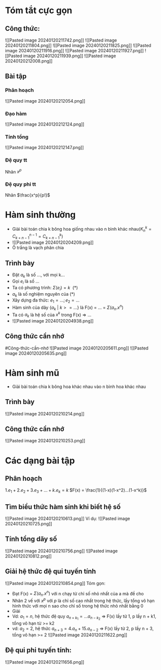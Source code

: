 # Tóm tắt cực gọn
## Công thức:
![[Pasted image 20240120211742.png]]
![[Pasted image 20240120211804.png]]
![[Pasted image 20240120211825.png]]
![[Pasted image 20240120211916.png]]
![[Pasted image 20240120211927.png]]
![[Pasted image 20240120211939.png]]
![[Pasted image 20240120212008.png]]
## Bài tập
### Phân hoạch
![[Pasted image 20240120212054.png]]
### Đạo hàm
![[Pasted image 20240120212124.png]]
### Tính tổng
![[Pasted image 20240120212147.png]]
### Đệ quy tt
Nhân $x^p$

### Đệ quy phi tt
Nhân $\frac{x^p}{p!}$


# Hàm sinh thường
- Giải bài toán chia k bông hoa giống nhau vào n bình khác nhau($K^k_n = C^{n-1}_{k+n-1} = C^k_{k+n-1}$)
- ![[Pasted image 20240120204209.png]]
- Ô trắng là vạch phân chia

## Trình bày
- Đặt $a_k$ là số ..., với mọi k...
- Gọi $e_i$ là số ...
- Ta có phương trình: $\Sigma(e_i) = k \ \ (*)$
- $a_k$ là số nghiệm nguyên của $(*)$
- Xây dựng đa thức: $e_1 =...; e_2 =...$
- Hàm sinh của dãy $\{a_k \ | \ k >=...\}$ là F(x) = ... = $\Sigma(a_n.x^n)$
- Ta có $a_k$ là hệ số của $x^k$ trong F(x) => ...
- ![[Pasted image 20240120204938.png]]
## Công thức cần nhớ
#Công-thức-cần-nhớ
![[Pasted image 20240120205611.png]]
![[Pasted image 20240120205635.png]]
# Hàm sinh mũ
- Giải bài toán chia k bông hoa khác nhau vào n bình hoa khác nhau

## Trình bày
![[Pasted image 20240120210214.png]]
## Công thức cần nhớ
![[Pasted image 20240120210253.png]]
# Các dạng bài tập

## Phân hoạch
$1.e_1 + 2.e_2 + 3.e_3 +...+k.e_k = k$
$F(x) = \frac{1}{(1-x)(1-x^2)...(1-x^k)}$

## Tìm biểu thức hàm sinh khi biết hệ số
![[Pasted image 20240120210613.png]]
Ví dụ:
![[Pasted image 20240120210725.png]]

## Tính tổng dãy số
![[Pasted image 20240120210756.png]]
![[Pasted image 20240120210812.png]]

## Giải hệ thức đệ qui tuyến tính
![[Pasted image 20240120210854.png]]
Tóm gọn:
- Đạt F(x) = $\Sigma(a_n.x^n)$ với n chạy từ chỉ số nhỏ nhất của a mà đề cho
- Nhân 2 vế với $x^p$ với $p$ là chỉ số cao nhất trong hệ thức, lấy tổng vô hạn hình thức với mọi n sao cho chỉ số trong hệ thức nhỏ nhất bằng 0
- Giải
- Vd: $a_1 = n$, hệ thức đệ quy $a_{n + k_1} = ...a_{n - k_2}$ => F(x) lấy từ 1, p lấy n + k1, tổng vô hạn từ >= k2
- vd: $a_2 = 2$, hệ thức $a_{n+3} = 4.a_n + 15.a_{n-2}$ => F(x) lấy từ 2, p lấy n + 3, tổng vô hạn >= 2
![[Pasted image 20240120211622.png]]
## Đệ qui phi tuyến tính:
![[Pasted image 20240120211656.png]]

